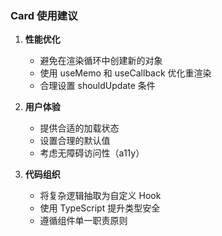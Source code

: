 ### Card 使用建议

1. **性能优化**
   - 避免在渲染循环中创建新的对象
   - 使用 useMemo 和 useCallback 优化重渲染
   - 合理设置 shouldUpdate 条件

2. **用户体验**
   - 提供合适的加载状态
   - 设置合理的默认值
   - 考虑无障碍访问性（a11y）

3. **代码组织**
   - 将复杂逻辑抽取为自定义 Hook
   - 使用 TypeScript 提升类型安全
   - 遵循组件单一职责原则